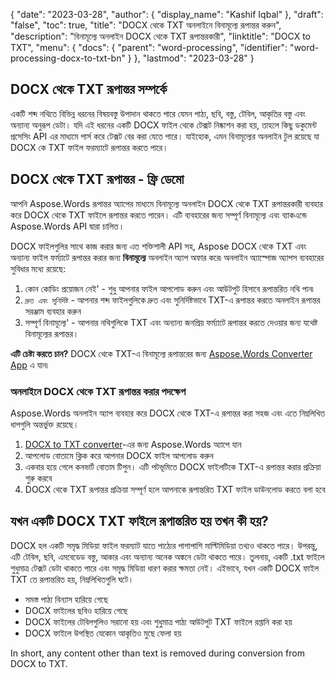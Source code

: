 {
  "date": "2023-03-28",
  "author": {
    "display_name": "Kashif Iqbal"
  },
  "draft": "false",
  "toc": true,
  "title": "DOCX থেকে TXT অনলাইনে বিনামূল্যে রূপান্তর করুন",
  "description": "বিনামূল্যে অনলাইন DOCX থেকে TXT রূপান্তরকারী",
  "linktitle": "DOCX to TXT",
  "menu": {
    "docs": {
      "parent": "word-processing",
      "identifier": "word-processing-docx-to-txt-bn"
    }
  },
  "lastmod": "2023-03-28"
}

## DOCX থেকে TXT রূপান্তর সম্পর্কে

একটি শব্দ নথিতে বিভিন্ন ধরনের বিষয়বস্তু উপাদান থাকতে পারে যেমন পাঠ্য, ছবি, বস্তু, টেবিল, আকৃতির বস্তু এবং অন্যান্য অনুরূপ ডেটা। যদি এই ধরনের একটি DOCX ফাইল থেকে টেক্সট নিষ্কাশন করা হয়, তাহলে কিছু ডকুমেন্ট প্রসেসিং API এর মাধ্যমে পার্স করে টেক্সট বের করা যেতে পারে। যাইহোক, এমন বিনামূল্যের অনলাইন টুল রয়েছে যা DOCX কে TXT ফাইল ফরম্যাটে রূপান্তর করতে পারে।

## DOCX থেকে TXT রূপান্তর - ফ্রি ডেমো

আপনি Aspose.Words রূপান্তর অ্যাপের মাধ্যমে বিনামূল্যে অনলাইন DOCX থেকে TXT রূপান্তরকারী ব্যবহার করে DOCX থেকে TXT ফাইলে রূপান্তর করতে পারেন। এটি ব্যবহারের জন্য সম্পূর্ণ বিনামূল্যে এবং ব্যাকএন্ডে Aspose.Words API দ্বারা চালিত।

DOCX ফাইলগুলির সাথে কাজ করার জন্য এত শক্তিশালী API সহ, Aspose DOCX থেকে TXT এবং অন্যান্য ফাইল ফর্ম্যাটে রূপান্তর করার জন্য **বিনামূল্যে** অনলাইন অ্যাপ অফার করে৷ অনলাইন অ্যাস্পোজ অ্যাপস ব্যবহারের সুবিধার মধ্যে রয়েছে:

1. কোন কোডিং প্রয়োজন নেই' - শুধু আপনার ফাইল আপলোড করুন এবং আউটপুট হিসাবে রূপান্তরিত নথি পান৷
1. `দ্রুত এবং সুনির্দিষ্ট` - আপনার শব্দ ফাইলগুলিকে দ্রুত এবং সুনির্দিষ্টভাবে TXT-এ রূপান্তর করতে অনলাইন রূপান্তর সরঞ্জাম ব্যবহার করুন
1. সম্পূর্ণ বিনামূল্যে' - আপনার নথিগুলিকে TXT এবং অন্যান্য জনপ্রিয় ফর্ম্যাটে রূপান্তর করতে দেওয়ার জন্য যথেষ্ট বিনামূল্যের রূপান্তর।

**এটি চেষ্টা করতে চান?** DOCX থেকে TXT-এ বিনামূল্যে রূপান্তরের জন্য [Aspose.Words Converter App](https://products.aspose.app/words/conversion/docx-to-txt) এ যান৷

### অনলাইনে DOCX থেকে TXT রূপান্তর করার পদক্ষেপ

Aspose.Words অনলাইন অ্যাপ ব্যবহার করে DOCX থেকে TXT-এ রূপান্তর করা সহজ এবং এতে নিম্নলিখিত ধাপগুলি অন্তর্ভুক্ত রয়েছে।

1. [DOCX to TXT converter](https://products.aspose.app/words/conversion/docx-to-txt)-এর জন্য Aspose.Words অ্যাপে যান
1. আপলোড বোতামে ক্লিক করে আপনার DOCX ফাইল আপলোড করুন
1. একবার হয়ে গেলে কনভার্ট বোতাম টিপুন। এটি পটভূমিতে DOCX ফাইলটিকে TXT-এ রূপান্তর করার প্রক্রিয়া শুরু করবে
1. DOCX থেকে TXT রূপান্তর প্রক্রিয়া সম্পূর্ণ হলে আপনাকে রূপান্তরিত TXT ফাইল ডাউনলোড করতে বলা হবে

## যখন একটি DOCX TXT ফাইলে রূপান্তরিত হয় তখন কী হয়?

DOCX হল একটি সমৃদ্ধ মিডিয়া ফাইল ফরম্যাট যাতে পাঠ্যের পাশাপাশি মাল্টিমিডিয়া তথ্যও থাকতে পারে। উপরন্তু, এটি টেবিল, ছবি, এমবেডেড বস্তু, আকার এবং অন্যান্য অনেক অঙ্কনে ডেটা থাকতে পারে। তুলনায়, একটি .txt ফাইলে শুধুমাত্র টেক্সট ডেটা থাকতে পারে এবং সমৃদ্ধ মিডিয়া ধারণ করার ক্ষমতা নেই। এইভাবে, যখন একটি DOCX ফাইল TXT তে রূপান্তরিত হয়, নিম্নলিখিতগুলি ঘটে।

 * সমস্ত পাঠ্য বিন্যাস হারিয়ে গেছে
 * DOCX ফাইলের ছবিও হারিয়ে গেছে
 * DOCX ফাইলের টেবিলগুলিও সরানো হয় এবং শুধুমাত্র পাঠ্য আউটপুট TXT ফাইলে রপ্তানি করা হয়
 * DOCX ফাইলে উপস্থিত যেকোন আকৃতিও মুছে ফেলা হয়

In short, any content other than text is removed during conversion from DOCX to TXT.
